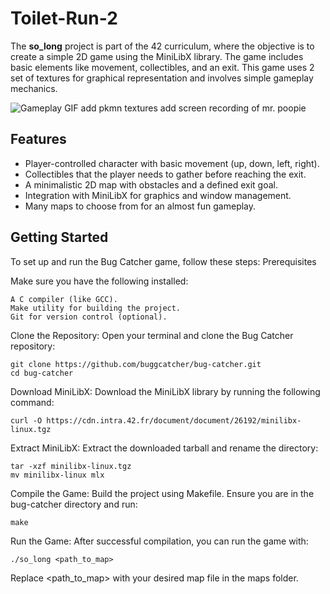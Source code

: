 # Toilet-Run-2
The **so_long** project is part of the 42 curriculum, where the objective is to create a simple 2D game using the MiniLibX library.
The game includes basic elements like movement, collectibles, and an exit.
This game uses 2 set of textures for graphical representation and involves simple gameplay mechanics.

![Gameplay GIF](https://github.com/buggcatcher/bug-catcher/blob/main/PKMN.gif?raw=true)
add pkmn textures
add screen recording of mr. poopie


## Features
- Player-controlled character with basic movement (up, down, left, right).
- Collectibles that the player needs to gather before reaching the exit.
- A minimalistic 2D map with obstacles and a defined exit goal.
- Integration with MiniLibX for graphics and window management.
- Many maps to choose from for an almost fun gameplay.



## Getting Started

To set up and run the Bug Catcher game, follow these steps:
Prerequisites

Make sure you have the following installed:

    A C compiler (like GCC).
    Make utility for building the project.
    Git for version control (optional).

Clone the Repository: Open your terminal and clone the Bug Catcher repository:

    git clone https://github.com/buggcatcher/bug-catcher.git
    cd bug-catcher



Download MiniLibX: Download the MiniLibX library by running the following command:

    curl -O https://cdn.intra.42.fr/document/document/26192/minilibx-linux.tgz

Extract MiniLibX: Extract the downloaded tarball and rename the directory:


    tar -xzf minilibx-linux.tgz
    mv minilibx-linux mlx

Compile the Game: Build the project using Makefile. Ensure you are in the bug-catcher directory and run:

    make

Run the Game: After successful compilation, you can run the game with:

    ./so_long <path_to_map>

Replace <path_to_map> with your desired map file in the maps folder.
